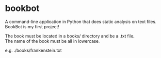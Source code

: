 # bookbot
A command-line application in Python that does static analysis on text files.  
BookBot is my first project!

The book must be located in a books/ directory and be a .txt file.  
The name of the book must be all in lowercase.

e.g. ./books/frankenstein.txt